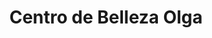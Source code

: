 ---
title: "Centro de Belleza Olga"
url: /villaviciosa-de-odon/centro-de-belleza-olga/
shop: Kosmetik
---
